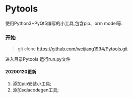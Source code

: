 # Pytools
使用Python3+PyQt5编写的小工具,包含pip、orm model等.

### 开始
>git clone https://github.com/weijiang1994/Pytools.git

进入目录Pytools 运行run.py文件

#### 20200120更新
1. 添加pip安装小工具;
2. 添加sqlacodegen工具;
